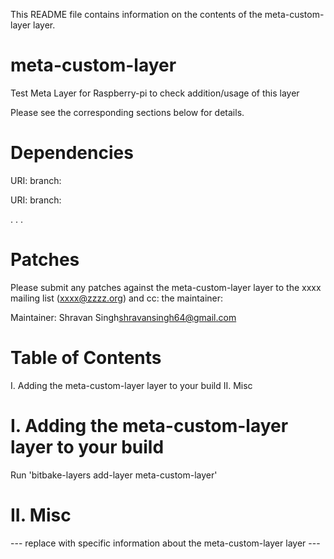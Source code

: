 
This README file contains information on the contents of the meta-custom-layer layer.
# meta-custom-layer
Test Meta Layer for Raspberry-pi to check addition/usage of this layer


Please see the corresponding sections below for details.

Dependencies
============

  URI: <first dependency>
  branch: <branch name>

  URI: <second dependency>
  branch: <branch name>

  .
  .
  .

Patches
=======

Please submit any patches against the meta-custom-layer layer to the xxxx mailing list (xxxx@zzzz.org)
and cc: the maintainer:

Maintainer: Shravan Singh<shravansingh64@gmail.com>

Table of Contents
=================

  I. Adding the meta-custom-layer layer to your build
 II. Misc


I. Adding the meta-custom-layer layer to your build
=================================================

Run 'bitbake-layers add-layer meta-custom-layer'

II. Misc
========

--- replace with specific information about the meta-custom-layer layer ---
